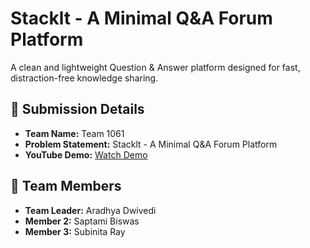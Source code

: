 # Stacklt - A Minimal Q&A Forum Platform

A clean and lightweight Question & Answer platform designed for fast, distraction-free knowledge sharing.

## 🚀 Submission Details

- **Team Name:** Team 1061  
- **Problem Statement:** Stacklt - A Minimal Q&A Forum Platform  
- **YouTube Demo:** [Watch Demo](https://youtu.be/CknCASkN1Mk)

## 👥 Team Members

- **Team Leader:** Aradhya Dwivedi  
- **Member 2:** Saptami Biswas  
- **Member 3:** Subinita Ray
